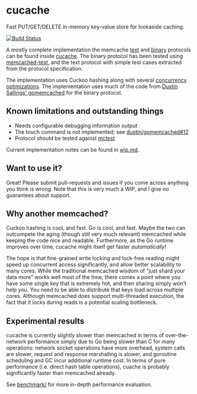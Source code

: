 # cucache
Fast PUT/GET/DELETE in-memory key-value store for lookaside caching.

[![Build Status](https://travis-ci.org/jonhoo/cucache.svg?branch=master)](https://travis-ci.org/jonhoo/cucache)

A mostly complete implementation the memcache
[text](https://github.com/memcached/memcached/blob/master/doc/protocol.txt)
and
[binary](https://code.google.com/p/memcached/wiki/MemcacheBinaryProtocol)
protocols can be found inside [cucache](cucache/). The binary protocol
has been tested using
[memcached-test](https://github.com/dustin/memcached-test), and the text
protocol with simple test cases extracted from the protocol
specification.

The implementation uses Cuckoo hashing along with several
[concurrency](https://www.cs.cmu.edu/~dga/papers/memc3-nsdi2013.pdf)
[optimizations](https://www.cs.princeton.edu/~mfreed/docs/cuckoo-eurosys14.pdf).
The implementation uses much of the code from [Dustin Sallings'
gomemcached](https://github.com/dustin/gomemcached) for the binary
protocol.

## Known limitations and outstanding things

  - Needs configurable debugging information output
  - The touch command is not implemented; see [dustin/gomemcached#12](https://github.com/dustin/gomemcached/pull/12)
  - Protocol should be tested against [mctest](https://github.com/victorkirkebo/mctest)

Current implementation notes can be found in [wip.md](wip.md).

## Want to use it?

Great! Please submit pull-requests and issues if you come across
anything you think is wrong. Note that this is very much a WIP, and I
give no guarantees about support.

## Why another memcached?

Cuckoo hashing is cool, and fast. Go is cool, and fast. Maybe the two
can outcompete the aging (though still very much relevant) memcached
while keeping the code nice and readable. Furthermore, as the Go runtime
improves over time, cucache might itself get faster *automatically*!

The hope is that fine-grained write locking and lock-free reading might
speed up concurrent access significantly, and allow better scalability
to many cores. While the traditional memcached wisdom of "just shard
your data more" works well most of the time, there comes a point where
you have some single key that is extremely hot, and then sharing simply
won't help you. You need to be able to distribute that keys load across
multiple cores. Although memcached does support multi-threaded
execution, the fact that it locks during reads is a potential scaling
bottleneck.

## Experimental results

cucache is currently slightly slower than memcached in terms of
over-the-network performance simply due to Go being slower than C for
many operations: network socket operations have more overhead, system
calls are slower, request and response marshalling is slower, and
goroutine scheduling and GC incur additional runtime cost. In terms of
pure performance (i.e. direct hash table operations), cuache is probably
significantly faster than memcached already.

See [benchmark/](benchmark/) for more in-depth performance evaluation.
